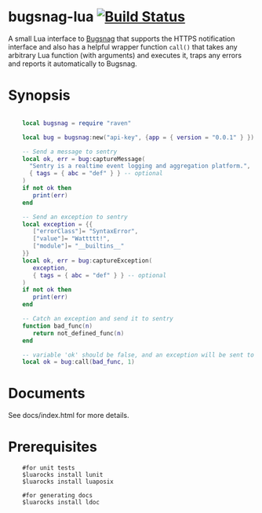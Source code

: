 bugsnag-lua [![Build Status](https://travis-ci.org/APItools/bugsnag-lua.svg?branch=master)](https://travis-ci.org/APItools/bugsnag-lua)
=========

A small Lua interface to [Bugsnag](http://bugsnag.com/) that supports
the HTTPS notification interface and also has a helpful wrapper function
`call()` that takes any arbitrary Lua function (with arguments) and executes
it, traps any errors and reports it automatically to Bugsnag.

Synopsis
========

```lua

    local bugsnag = require "raven"

    local bug = bugsnag:new("api-key", {app = { version = "0.0.1" } })

    -- Send a message to sentry
    local ok, err = bug:captureMessage(
      "Sentry is a realtime event logging and aggregation platform.",
      { tags = { abc = "def" } } -- optional
    )
    if not ok then
       print(err)
    end

    -- Send an exception to sentry
    local exception = {{
       ["errorClass"]= "SyntaxError",
       ["value"]= "Wattttt!",
       ["module"]= "__builtins__"
    }}
    local ok, err = bug:captureException(
       exception,
       { tags = { abc = "def" } } -- optional
    )
    if not ok then
       print(err)
    end

    -- Catch an exception and send it to sentry
    function bad_func(n)
       return not_defined_func(n)
    end

    -- variable 'ok' should be false, and an exception will be sent to sentry
    local ok = bug:call(bad_func, 1)

```
Documents
=========

See docs/index.html for more details.

Prerequisites
=============
```
    #for unit tests
    $luarocks install lunit
    $luarocks install luaposix

    #for generating docs
    $luarocks install ldoc
```
